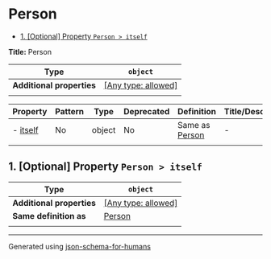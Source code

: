 # Person

- [1. [Optional] Property `Person > itself`](#itself)

**Title:** Person

| Type                      | `object`                                                                  |
| ------------------------- | ------------------------------------------------------------------------- |
| **Additional properties** | [[Any type: allowed]](# "Additional Properties of any type are allowed.") |
|                           |                                                                           |

| Property             | Pattern | Type   | Deprecated | Definition               | Title/Description |
| -------------------- | ------- | ------ | ---------- | ------------------------ | ----------------- |
| - [itself](#itself ) | No      | object | No         | Same as [Person](#root ) | -                 |
|                      |         |        |            |                          |                   |

## <a name="itself"></a>1. [Optional] Property `Person > itself`

| Type                      | `object`                                                                  |
| ------------------------- | ------------------------------------------------------------------------- |
| **Additional properties** | [[Any type: allowed]](# "Additional Properties of any type are allowed.") |
| **Same definition as**    | [Person](#root)                                                           |
|                           |                                                                           |

----------------------------------------------------------------------------------------------------------------------------
Generated using [json-schema-for-humans](https://github.com/coveooss/json-schema-for-humans)